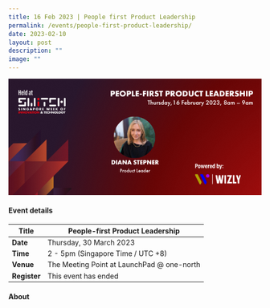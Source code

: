 ```yaml
---
title: 16 Feb 2023 | People first Product Leadership
permalink: /events/people-first-product-leadership/
date: 2023-02-10
layout: post
description: ""
image: ""
---
```

![](/images/2023/202302_webinar%20asset.png)

#### Event details


| **Title** | People-first Product Leadership|
| -------- | -------- |
|**Date** | Thursday, 30 March 2023 
| **Time**    | 2 - 5pm (Singapore Time / UTC +8) |
|**Venue** | The Meeting Point at LaunchPad @ one-north
| **Register** | This event has ended |

#### About